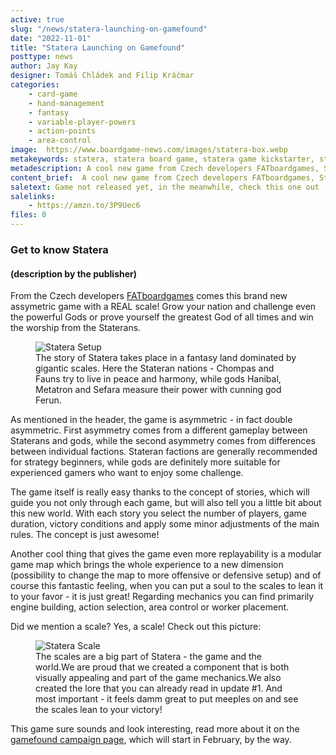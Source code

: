 ```yaml
---
active: true
slug: "/news/statera-launching-on-gamefound"
date: "2022-11-01"
title: "Statera Launching on Gamefound"
posttype: news
author: Jay Kay
designer: Tomáš Chládek and Filip Kráčmar
categories: 
    - card-game
    - hand-management
    - fantasy
    - variable-player-powers
    - action-points
    - area-control
image:  https://www.boardgame-news.com/images/statera-box.webp
metakeywords: statera, statera board game, statera game kickstarter, statera gamefound
metadescription: A cool new game from Czech developers FATboardgames, Statera, is in the making. Check it out here.
content_brief:  A cool new game from Czech developers FATboardgames, Statera, is in the making. Check it out here.
saletext: Game not released yet, in the meanwhile, check this one out
salelinks: 
    - https://amzn.to/3P9Uec6
files: 0
---
```


### Get to know Statera
#### (description by the publisher)
From the Czech developers <a href="https://fatboardgames.com/" target="_blank">FATboardgames</a> comes this brand new assymetric game with a REAL scale! Grow your nation and challenge even the powerful Gods or prove yourself the greatest God of all times and win the worship from the Staterans.
<figure class="figure">
    <img class="image fit" alt="Statera Setup" src="https://www.boardgame-news.com/images/statera-setup.webp" >
    </img>
    <figcaption class="figcaption">The story of Statera takes place in a fantasy land dominated by gigantic scales. Here the Stateran nations - Chompas and Fauns try to live in peace and harmony, while gods Hanibal, Metatron and Sefara measure their power with cunning god Ferun.</figcaption>
</figure>

As mentioned in the header, the game is asymmetric - in fact double asymmetric. First asymmetry comes from a different gameplay between Staterans and gods, while the second asymmetry comes from differences between individual factions. Stateran factions are generally recommended for strategy beginners, while gods are definitely more suitable for experienced gamers who want to enjoy some challenge.  

The game itself is really easy thanks to the concept of stories, which will guide you not only through each game, but will also tell you a little bit about this new world. With each story you select the number of players, game duration, victory conditions and apply some minor adjustments of the main rules. The concept is just awesome!  

Another cool thing that gives the game even more replayability is a modular game map which brings the whole experience to a new dimension (possibility to change the map to more offensive or defensive setup) and of course this fantastic feeling, when you can put a soul to the scales to lean it to your favor - it is just great! Regarding mechanics you can find primarily engine building, action selection, area control or worker placement.  

Did we mention a scale? Yes, a scale! Check out this picture:

<figure class="figure">
    <img class="image fit" alt="Statera Scale" src="https://www.boardgame-news.com/images/statera-scale.webp" >
    </img>
    <figcaption class="figcaption">The scales are a big part of Statera - the game and the world.We are proud that we created a component that is both visually appealing and part of the game mechanics.We also created the lore that you can already read in update #1. And most important - it feels damm great to put meeples on and see the scales lean to your victory!</figcaption>
</figure>

This game sure sounds and look interesting, read more about it on the <a href="https://gamefound.com/projects/fatboardgames/statera" rel="nofollow" target="_blank">gamefound campaign page</a>, which will start in February, by the way.
